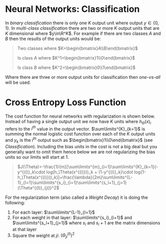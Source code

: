 # Neural Networks: Classification

In *binary classification* there is only one $K$ output unit where output $y\in\{0,1\}$. In *multi-class classification* there are two or more $K$ output units that are $K$ dimensional where $y\in\R^K$. For example if there are two classes $A$ and $B$ then the results of the output units would be:

> Two classes where $K=\begin{bmatrix}A\\B\end{bmatrix}$
>
> Is class $A$ where $K^1=\begin{bmatrix}1\\0\end{bmatrix}$
>
> Is class $B$ where $K^2=\begin{bmatrix}0\\1\end{bmatrix}$

Where there are three or more output units for classification then *one-vs-all* will be used.

# Cross Entropy Loss Function

The cost function for neural networks with regularization is shown below. Instead of having a single output unit we now have $K$ units where $h_\Theta(x)_i$ refers to the $i^{th}$ value in the output vector. $\sum\limits^{K}_{k=1}$ is summing the normal logistic cost function over each of the $K$ output units and $y_k$ is the $i^{th}$ output such as $\begin{bmatrix}1\\0\end{bmatrix}$ (see *Classification*). Including the bias units in the cost is not a big deal but you generally want to omit them hence below we are not regularizing the bias units so our limits will start at $1$.

> $J(\Theta)=-\frac{1}{m}[\sum\limits^{m}_{i=1}\sum\limits^{K}_{k=1}(-y^{(i)}_k\cdot log(h_\Theta(x^{(i)}))_k + (1-y^{(i)}_k)\cdot log(1-h_\Theta(x^{(i)}))_k)]+\frac{\lambda}{2m}\sum\limits^{L-1}_{l=1}\sum\limits^{s_i}_{i=1}\sum\limits^{s_l+1}_{j=1}(\Theta^{(l)}_{ji})^2$

For the regularization term (also called a *Weight Decay*) it is doing the following:

1. For each layer: $\sum\limits^{L-1}_{l=1}$
2. For each weight in that layer: $\sum\limits^{s_i}_{i=1}$ and $\sum\limits^{s_l+1}_{j=1}$ where $s_i$ and $s_i+1$ are the matrix dimensions at that layer
3. Square the weight at $ji$: $(\Theta^{(l)}_{ji})^2$
